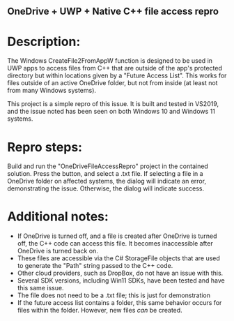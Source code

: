 ## OneDrive + UWP + Native C++ file access repro

# Description:

The Windows CreateFile2FromAppW function is designed to be used in UWP apps to access files from C++ that are outside of the app's protected directory but within locations given by a "Future Access List".  This works for files outside of an active OneDrive folder, but not from inside (at least not from many Windows systems).

This project is a simple repro of this issue. It is built and tested in VS2019, and the issue noted has been seen on both Windows 10 and Windows 11 systems.

# Repro steps:

Build and run the "OneDriveFileAccessRepro" project in the contained solution. Press the button, and select a .txt file. If selecting a file in a OneDrive folder on affected systems, the dialog will indicate an error, demonstrating the issue.  Otherwise, the dialog will indicate success.

# Additional notes:

- If OneDrive is turned off, and a file is created after OneDrive is turned off, the C++ code can access this file.  It becomes inaccessible after OneDrive is turned back on.
- These files are accessible via the C# StorageFile objects that are used to generate the "Path" string passed to the C++ code.
- Other cloud providers, such as DropBox, do not have an issue with this.
- Several SDK versions, including Win11 SDKs, have been tested and have this same issue.
- The file does not need to be a .txt file; this is just for demonstration
- If the future access list contains a folder, this same behavior occurs for files within the folder.  However, new files _can_ be created.

